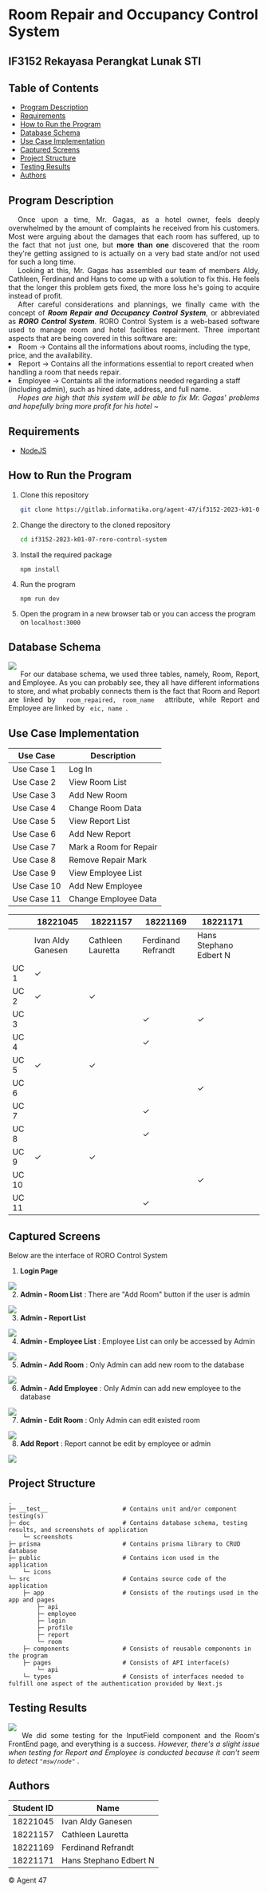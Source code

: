 # Room Repair and Occupancy Control System
## IF3152 Rekayasa Perangkat Lunak STI

## Table of Contents
- [Program Description](#program-description)
- [Requirements](#requirements)
- [How to Run the Program](#how-to-run-the-program)
- [Database Schema](#database-schema)
- [Use Case Implementation](#use-case-implementation)
- [Captured Screens](#captured-screens)
- [Project Structure](#project-structure)
- [Testing Results](#testing-results)
- [Authors](#authors)

## Program Description
<div style="text-align: justify">&ensp;&thinsp;&ensp;&thinsp;Once upon a time, Mr. Gagas, as a hotel owner, feels deeply overwhelmed by the amount of complaints he received from his customers. Most were arguing about the damages that each room has suffered, up to the fact that not just one, but <b>more than one</b> discovered that the room they're getting assigned to is actually on a very bad state and/or not used for such a long time.<br>
&ensp;&thinsp;&ensp;&thinsp;Looking at this, Mr. Gagas has assembled our team of members Aldy, Cathleen, Ferdinand and Hans to come up with a solution to fix this. He feels that the longer this problem gets fixed, the more loss he's going to acquire instead of profit.<br>
&ensp;&thinsp;&ensp;&thinsp;After careful considerations and plannings, we finally came with the concept of <b><i>Room Repair and Occupancy Control System</b></i>, or abbreviated as <b><i>RORO Control System</b></i>. RORO Control System is a web-based software used to manage room and hotel facilities repairment. Three important aspects that are being covered in this software are:</div>
<li> Room → Contains all the informations about rooms, including the type, price, and the availability.
<li> Report → Contains all the informations essential to report created when handling a room that needs repair.
<li> Employee → Containts all the informations needed regarding a staff (including admin), such as hired date, address, and full name.
<div style="text-align: justify">&ensp;&thinsp;&ensp;&thinsp;<i>Hopes are high that this system will be able to fix Mr. Gagas' problems and hopefully bring more profit for his hotel ~</i><br></div>

## Requirements
- [NodeJS](https://nodejs.org/en/download)

## How to Run the Program
1. Clone this repository
   ```sh
   git clone https://gitlab.informatika.org/agent-47/if3152-2023-k01-07-roro-control-system.git
   ```

2. Change the directory to the cloned repository
   ```sh
   cd if3152-2023-k01-07-roro-control-system
   ```

3. Install the required package
   ```
   npm install
   ```

4. Run the program
   ```
   npm run dev
   ```

5. Open the program in a new browser tab or you can access the program on ``localhost:3000``

## Database Schema
<img src="doc/SchemaDatabase.png">
<div style="text-align: justify">&ensp;&thinsp;&ensp;&thinsp; For our database schema, we used three tables, namely, Room, Report, and Employee. As you can probably see, they all have different informations to store, and what probably connects them is the fact that Room and Report are linked by <code> room_repaired, room_name </code> attribute, while Report and Employee are linked by  <code> eic, name </code>.</div>

## Use Case Implementation
| Use Case | Description |
|---|---|
| Use Case 1 | Log In |
| Use Case 2 | View Room List |
| Use Case 3 | Add New Room |
| Use Case 4 | Change Room Data |
| Use Case 5 | View Report List |
| Use Case 6 | Add New Report |
| Use Case 7 | Mark a Room for Repair |
| Use Case 8 | Remove Repair Mark |
| Use Case 9 | View Employee List |
| Use Case 10 | Add New Employee |
| Use Case 11 | Change Employee Data |

| | 18221045 | 18221157 | 18221169 | 18221171 | |
|---|---|---|---|---|---|
|| Ivan Aldy Ganesen | Cathleen Lauretta | Ferdinand Refrandt | Hans Stephano Edbert N |
| UC 1 | &check; | | | |
| UC 2 | &check; | &check; | | |
| UC 3 | | | &check; | &check; |
| UC 4 | | | &check; | |
| UC 5 | &check; | &check; | | |
| UC 6 | | | | &check; |
| UC 7 | | | &check; | |
| UC 8 | | | &check; | |
| UC 9 | &check; | &check; | | |
| UC 10 | | | | &check; |
| UC 11 | | | &check;| |

## Captured Screens
Below are the interface of RORO Control System
1. <b>Login Page</b>
<img src="doc/screenshots/Login.png">

2. <b>Admin - Room List</b> : There are "Add Room" button if the user is admin
<img src="doc/screenshots/Admin-RoomList.png">

3. <b>Admin - Report List</b>
<img src="doc/screenshots/Admin-ReportList.png">

4. <b>Admin - Employee List</b> : Employee List can only be accessed by Admin
<img src="doc/screenshots/Admin-EmployeeList.png">

5. <b>Admin - Add Room</b> : Only Admin can add new room to the database
<img src="doc/screenshots/Admin-AddRoom.png">

6. <b>Admin - Add Employee</b> : Only Admin can add new employee to the database
<img src="doc/screenshots/Admin-AddEmployee.png">

7. <b>Admin - Edit Room</b> : Only Admin can edit existed room
<img src="doc/screenshots/Admin-EditRoom.png">

8. <b>Add Report</b> : Report cannot be edit by employee or admin
<img src="doc/screenshots/Admin-AddReport.png">

## Project Structure
    .
    ├─ __test__                     # Contains unit and/or component testing(s)
    ├─ doc                          # Contains database schema, testing results, and screenshots of application
        └─ screenshots
    ├─ prisma                       # Contains prisma library to CRUD database
    ├─ public                       # Contains icon used in the application
        └─ icons
    └─ src                          # Contains source code of the application
        ├─ app                      # Consists of the routings used in the app and pages
            ├─ api
            ├─ employee     
            ├─ login
            ├─ profile
            ├─ report
            └─ room
        ├─ components               # Consists of reusable components in the program
        ├─ pages                    # Consists of API interface(s)
            └─ api
        └─ types                    # Consists of interfaces needed to fulfill one aspect of the authentication provided by Next.js

## Testing Results
<img src="doc/TestingResult.png">
<div style="text-align: justify">&ensp;&thinsp;&ensp;&thinsp; We did some testing for the InputField component and the Room's FrontEnd page, and everything is a success. <i>However, there's a slight issue when testing for Report and Employee is conducted because it can't seem to detect <code>"msw/node"</code> </i> </code>.</div>

## Authors
| Student ID | Name |
|-----|----|
| 18221045 | Ivan Aldy Ganesen |
| 18221157 | Cathleen Lauretta |
| 18221169 | Ferdinand Refrandt |
| 18221171 | Hans Stephano Edbert N |

© Agent 47